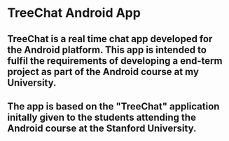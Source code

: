 # TreeChat Android App

## TreeChat is a real time chat app developed for the Android platform. This app is intended to fulfil the requirements of developing a end-term project as part of the Android course at my University.

## The app is based on the "TreeChat" application initally given to the students attending the Android course at the Stanford University.
